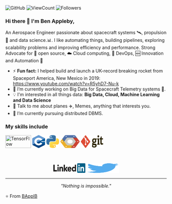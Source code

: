 ![GitHub](https://img.shields.io/github/license/BApplB/BApplB?style=flat)
![ViewCount](https://views.whatilearened.today/views/github/BApplB/BApplB.svg?cache=remove)
![Followers](https://img.shields.io/github/followers/BApplB?style=flat)

### Hi there 👋 I'm Ben Appleby,

An Aerospace Engineer passionate about spacecraft systems 🛰️, propulsion 🚀 and data science.:bar_chart:. I like automating things, building pipelines, exploring scalability problems and improving efficiency and performance. Strong Advocate for 📜 open source, :cloud: Cloud computing, 🚀 DevOps, :new: Innovation and Automation :robot: 


- ⚡ **Fun fact:** I helped build and launch a UK-record breaking rocket from Spaceport America, New Mexico in 2019: https://www.youtube.com/watch?v=R5yhD7-Nu-k
- 🔭 I’m currently working on Big Data for Spacecraft Telemetry systems :satellite:.
- :bulb: I'm interested in all things data: **Big Data, Cloud, Machine Learning and Data Science**
- 💬 Talk to me about planes ✈️, Memes, anything that interests you.
- 🌱 I’m currently pursuing distributed DBMS.

### My skills include

<p align="left">
	<img title="TensorFlow" src="https://raw.githubusercontent.com/BApplB/BApplB/master/assets/cassandra.svg" width="80" height="40" />
	<img title="C++" src="https://raw.githubusercontent.com/BApplB/BApplB/master/assets/c++.svg" width="40" height="40" />
	<img title="Python" src="https://raw.githubusercontent.com/BApplB/BApplB/master/assets/python.svg" width="40" height="40" />
	<img title="GCP" src="https://raw.githubusercontent.com/BApplB/BApplB/master/assets/gcp.svg" width="60" height="40" />
	<img title="Git" src="https://raw.githubusercontent.com/BApplB/BApplB/master/assets/git.svg" width="70" height="40" />
</p>

<!--
**BApplB/BApplB** is a ✨ _special_ ✨ repository because its `README.md` (this file) appears on your GitHub profile.

Here are some ideas to get you started:

- 🔭 I’m currently working on ...
- 🌱 I’m currently learning ...
- 👯 I’m looking to collaborate on ...
- 🤔 I’m looking for help with ...
- 💬 Ask me about ...
- 📫 How to reach me: ...
- 😄 Pronouns: ...
- ⚡ Fun fact: ...
-->
       
<br>
<p align="center">
    <a href="https://www.linkedin.com/in/benapps/"><img alt="Linkedin profile" title="Linkedin" src="https://raw.githubusercontent.com/BApplB/BApplB/master/assets/linkedin.svg" width="100" height="30" /></a>
    <a href="https://twitter.com/BApplB"><img alt="Twitter" src="https://raw.githubusercontent.com/BApplB/BApplB/master/assets/twitter.svg" title="Twitter" width="100" height="30" /></a>
</p>
<hr \>
<p align="center">
   <i>"Nothing is impossible."</i>
</p>       
 
 ⭐️ From [BApplB](https://github.com/BApplB)


